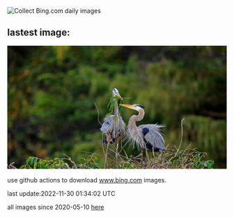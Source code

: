 ![Collect Bing.com daily images](https://github.com/counter2015/bing-daily-images/workflows/Collect%20Bing.com%20daily%20images/badge.svg)
## lastest image:
![](images/HeronGiving.jpg)

use github actions to download www.bing.com images.

last update:2022-11-30 01:34:02 UTC

all images since 2020-05-10 [here](https://github.com/counter2015/bing-daily-images/tree/master/images) 
